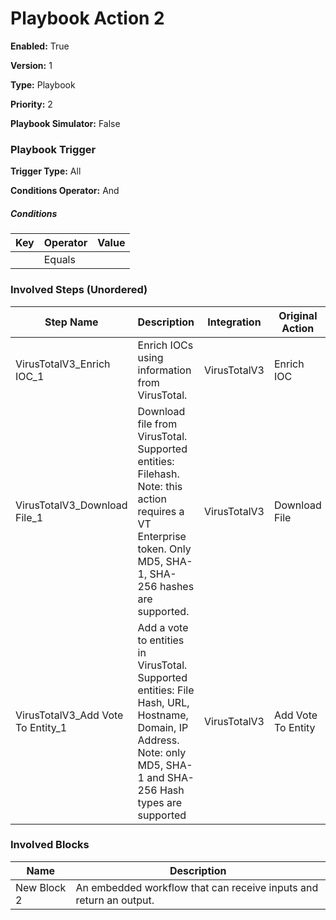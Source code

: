 # Playbook Action 2




**Enabled:** True

**Version:** 1

**Type:** Playbook

**Priority:** 2

**Playbook Simulator:** False


### Playbook Trigger
**Trigger Type:** All

**Conditions Operator:** And

##### Conditions
|Key|Operator|Value|
|---|--------|-----|
||Equals||


### Involved Steps (Unordered)
|Step Name|Description|Integration|Original Action|
|---------|-----------|-----------|---------------|
|VirusTotalV3_Enrich IOC_1|Enrich IOCs using information from VirusTotal.|VirusTotalV3|Enrich IOC|
|VirusTotalV3_Download File_1|Download file from VirusTotal. Supported entities: Filehash. Note: this action requires a VT Enterprise token. Only MD5, SHA-1, SHA-256 hashes are supported.|VirusTotalV3|Download File|
|VirusTotalV3_Add Vote To Entity_1|Add a vote to entities in VirusTotal. Supported entities: File Hash, URL, Hostname, Domain, IP Address. Note: only MD5, SHA-1 and SHA-256 Hash types are supported|VirusTotalV3|Add Vote To Entity|

### Involved Blocks
|Name|Description|
|----|-----------|
|New Block 2|An embedded workflow that can receive inputs and return an output.|
